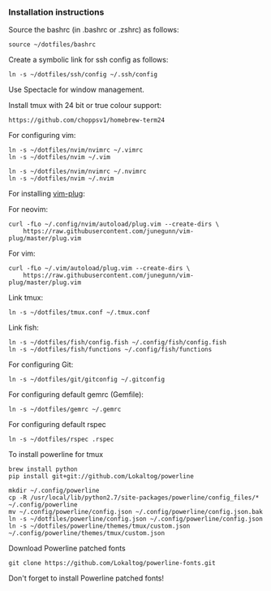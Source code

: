 ### Installation instructions

Source the bashrc (in .bashrc or .zshrc) as follows:

    source ~/dotfiles/bashrc

Create a symbolic link for ssh config as follows:

    ln -s ~/dotfiles/ssh/config ~/.ssh/config

Use Spectacle for window management.

Install tmux with 24 bit or true colour support:

    https://github.com/choppsv1/homebrew-term24

For configuring vim:

    ln -s ~/dotfiles/nvim/nvimrc ~/.vimrc
    ln -s ~/dotfiles/nvim ~/.vim

    ln -s ~/dotfiles/nvim/nvimrc ~/.nvimrc
    ln -s ~/dotfiles/nvim ~/.nvim

For installing [vim-plug](https://github.com/junegunn/vim-plug):

For neovim:

    curl -fLo ~/.config/nvim/autoload/plug.vim --create-dirs \
        https://raw.githubusercontent.com/junegunn/vim-plug/master/plug.vim

For vim:

    curl -fLo ~/.vim/autoload/plug.vim --create-dirs \
        https://raw.githubusercontent.com/junegunn/vim-plug/master/plug.vim

Link tmux:

    ln -s ~/dotfiles/tmux.conf ~/.tmux.conf

Link fish:

    ln -s ~/dotfiles/fish/config.fish ~/.config/fish/config.fish
    ln -s ~/dotfiles/fish/functions ~/.config/fish/functions

For configuring Git:

    ln -s ~/dotfiles/git/gitconfig ~/.gitconfig

For configuring default gemrc (Gemfile):

    ln -s ~/dotfiles/gemrc ~/.gemrc

For configuring default rspec

    ln -s ~/dotfiles/rspec .rspec

To install powerline for tmux

    brew install python
    pip install git+git://github.com/Lokaltog/powerline

    mkdir ~/.config/powerline
    cp -R /usr/local/lib/python2.7/site-packages/powerline/config_files/* ~/.config/powerline
    mv ~/.config/powerline/config.json ~/.config/powerline/config.json.bak
    ln -s ~/dotfiles/powerline/config.json ~/.config/powerline/config.json
    ln -s ~/dotfiles/powerline/themes/tmux/custom.json ~/.config/powerline/themes/tmux/custom.json

Download Powerline patched fonts

    git clone https://github.com/Lokaltog/powerline-fonts.git

Don't forget to install Powerline patched fonts!
